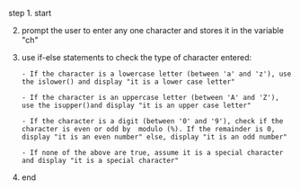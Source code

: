 step 1. start 

2. prompt the user to enter any one character and stores it in the variable "ch"

3. use if-else statements to check the type of character entered:

       - If the character is a lowercase letter (between 'a' and 'z'), use the islower() and display "it is a lower case letter"

       - If the character is an uppercase letter (between 'A' and 'Z'), use the isupper()and display "it is an upper case letter"

       - If the character is a digit (between '0' and '9'), check if the character is even or odd by  modulo (%). If the remainder is 0, display "it is an even number" else, display "it is an odd number"

       - If none of the above are true, assume it is a special character and display "it is a special character"

5. end

